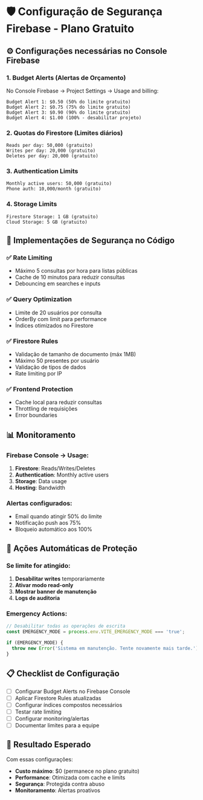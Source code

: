 # 🛡️ Configuração de Segurança Firebase - Plano Gratuito

## ⚙️ Configurações necessárias no Console Firebase

### 1. **Budget Alerts (Alertas de Orçamento)**

No Console Firebase → Project Settings → Usage and billing:

```
Budget Alert 1: $0.50 (50% do limite gratuito)
Budget Alert 2: $0.75 (75% do limite gratuito)  
Budget Alert 3: $0.90 (90% do limite gratuito)
Budget Alert 4: $1.00 (100% - desabilitar projeto)
```

### 2. **Quotas do Firestore (Limites diários)**

```
Reads per day: 50,000 (gratuito)
Writes per day: 20,000 (gratuito)
Deletes per day: 20,000 (gratuito)
```

### 3. **Authentication Limits**

```
Monthly active users: 50,000 (gratuito)
Phone auth: 10,000/month (gratuito)
```

### 4. **Storage Limits**

```
Firestore Storage: 1 GB (gratuito)
Cloud Storage: 5 GB (gratuito)
```

## 🔧 Implementações de Segurança no Código

### ✅ **Rate Limiting**
- Máximo 5 consultas por hora para listas públicas
- Cache de 10 minutos para reduzir consultas
- Debouncing em searches e inputs

### ✅ **Query Optimization**
- Limite de 20 usuários por consulta
- OrderBy com limit para performance
- Índices otimizados no Firestore

### ✅ **Firestore Rules**
- Validação de tamanho de documento (máx 1MB)
- Máximo 50 presentes por usuário
- Validação de tipos de dados
- Rate limiting por IP

### ✅ **Frontend Protection**
- Cache local para reduzir consultas
- Throttling de requisições
- Error boundaries

## 📊 Monitoramento

### Firebase Console → Usage:
1. **Firestore**: Reads/Writes/Deletes
2. **Authentication**: Monthly active users
3. **Storage**: Data usage
4. **Hosting**: Bandwidth

### Alertas configurados:
- Email quando atingir 50% do limite
- Notificação push aos 75%
- Bloqueio automático aos 100%

## 🚨 Ações Automáticas de Proteção

### Se limite for atingido:
1. **Desabilitar writes** temporariamente
2. **Ativar modo read-only**
3. **Mostrar banner de manutenção**
4. **Logs de auditoria**

### Emergency Actions:
```javascript
// Desabilitar todas as operações de escrita
const EMERGENCY_MODE = process.env.VITE_EMERGENCY_MODE === 'true';

if (EMERGENCY_MODE) {
  throw new Error('Sistema em manutenção. Tente novamente mais tarde.');
}
```

## 📋 Checklist de Configuração

- [ ] Configurar Budget Alerts no Firebase Console
- [ ] Aplicar Firestore Rules atualizadas
- [ ] Configurar índices compostos necessários
- [ ] Testar rate limiting
- [ ] Configurar monitoring/alertas
- [ ] Documentar limites para a equipe

## 🎯 Resultado Esperado

Com essas configurações:
- **Custo máximo**: $0 (permanece no plano gratuito)
- **Performance**: Otimizada com cache e limits
- **Segurança**: Protegida contra abuso
- **Monitoramento**: Alertas proativos
